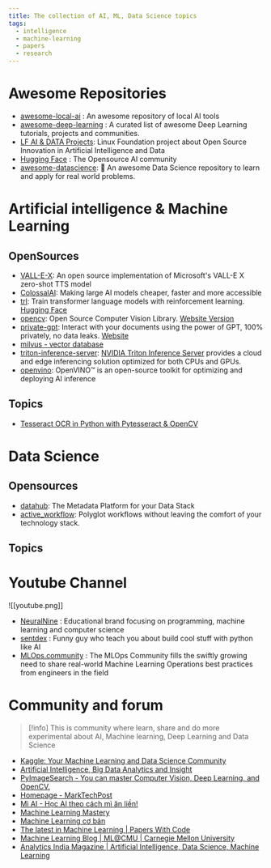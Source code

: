 ```yaml
---
title: The collection of AI, ML, Data Science topics
tags:
  - intelligence
  - machine-learning
  - papers
  - research
---
```

# Awesome Repositories

- [awesome-local-ai](https://github.com/janhq/awesome-local-ai) : An awesome repository of local AI tools
- [awesome-deep-learning](https://github.com/ChristosChristofidis/awesome-deep-learning) : A curated list of awesome Deep Learning tutorials, projects and communities.
- [LF AI & DATA Projects](https://lfaidata.foundation/projects/): Linux Foundation project about Open Source Innovation in Artificial Intelligence and Data
- [Hugging Face](https://huggingface.co/) : The Opensource AI community
- [awesome-datascience](https://github.com/academic/awesome-datascience): 📝 An awesome Data Science repository to learn and apply for real world problems.

# Artificial intelligence & Machine Learning

## OpenSources

- [VALL-E-X](https://github.com/Plachtaa/VALL-E-X): An open source implementation of Microsoft's VALL-E X zero-shot TTS model
- [ColossalAI](https://github.com/hpcaitech/ColossalAI): Making large AI models cheaper, faster and more accessible
- [trl](https://github.com/huggingface/trl): Train transformer language models with reinforcement learning. [Hugging Face](https://huggingface.co/docs/trl/index)
- [opencv](https://github.com/opencv/opencv): Open Source Computer Vision Library. [Website Version](https://opencv.org/)
- [private-gpt](https://github.com/zylon-ai/private-gpt): Interact with your documents using the power of GPT, 100% privately, no data leaks. [Website](https://privategpt.dev/)
- [milvus - vector database](https://milvus.io/docs)
- [triton-inference-server](https://github.com/triton-inference-server): [NVIDIA Triton Inference Server](https://github.com/triton-inference-server/server) provides a cloud and edge inferencing solution optimized for both CPUs and GPUs.
- [openvino](https://github.com/openvinotoolkit/openvino): OpenVINO™ is an open-source toolkit for optimizing and deploying AI inference
## Topics

- [Tesseract OCR in Python with Pytesseract & OpenCV](https://nanonets.com/blog/ocr-with-tesseract/)

# Data Science

## Opensources

- [datahub](https://github.com/datahub-project/datahub): The Metadata Platform for your Data Stack
- [active_workflow](https://github.com/automaticmode/active_workflow): Polyglot workflows without leaving the comfort of your technology stack.
## Topics

# Youtube Channel

![[youtube.png]]

- [NeuralNine](https://www.youtube.com/c/NeuralNine/featured) : Educational brand focusing on programming, machine learning and computer science
- [sentdex](https://www.youtube.com/c/sentdex/featured) : Funny guy who teach you about build cool stuff with python like AI
- [MLOps.community](https://www.youtube.com/@MLOps/videos) : The MLOps Community fills the swiftly growing need to share real-world Machine Learning Operations best practices from engineers in the field
# Community and forum

>[!info]
>This is community where learn, share and do more experimental about AI, Machine learning, Deep Learning and Data Science

- [Kaggle: Your Machine Learning and Data Science Community](https://www.kaggle.com/)
- [Artificial Intelligence, Big Data Analytics and Insight](https://www.analyticsinsight.net/)
- [PyImageSearch - You can master Computer Vision, Deep Learning, and OpenCV.](https://pyimagesearch.com/)
- [Homepage - MarkTechPost](https://www.marktechpost.com/#)
- [Mì AI - Học AI theo cách mì ăn liền!](https://miai.vn/)
- [Machine Learning Mastery](https://machinelearningmastery.com/)
- [Machine Learning cơ bản](https://machinelearningcoban.com/)
- [The latest in Machine Learning | Papers With Code](https://paperswithcode.com/)
- [Machine Learning Blog | ML@CMU | Carnegie Mellon University](https://blog.ml.cmu.edu/)
- [Analytics India Magazine | Artificial Intelligence, Data Science, Machine Learning](https://analyticsindiamag.com/)